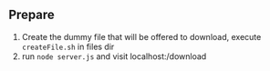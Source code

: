 ## Prepare
1. Create the dummy file that will be offered to download, execute `createFile.sh` in files dir
2. run `node server.js` and visit localhost:<port>/download 
